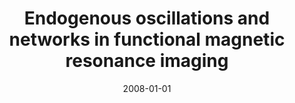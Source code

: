 ---
title: "Endogenous oscillations and networks in functional magnetic resonance imaging"
date: 2008-01-01
authors_string: Peter Bandettini, E. Bullmore
authors:
   - Peter Bandettini
   - E. Bullmore
author_ids:
   - peter_bandettini
journal: 'Human Brain Mapping'
volume: 29
issue: 
pages: 737-739
book_title: ''
publisher: ''
abstract: ""
project_id: 
paper_url: 
doi: 
data_loc: ''
code_loc: ''
file: '/assets/publications//assets/publications/'
file_name: '/assets/publications/'
type: journal_article
pub_str: ' (2008) Human Brain Mapping 29: 737-739'
layout: publication 
---